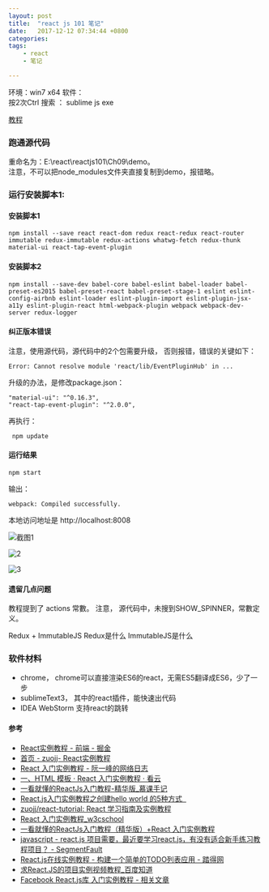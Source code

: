 ```yaml
---
layout: post
title:  "react js 101 笔记"
date:   2017-12-12 07:34:44 +0800
categories:  
tags: 
    - react
    - 笔记

---
```


环境：win7 x64
软件：  
按2次Ctrl 搜索 ： sublime js exe

[教程](https://github.com/kdchang/reactjs101/blob/master/Ch09/react-router-redux-github-finder.md)
 

### 跑通源代码 ###
重命名为：E:\react\reactjs101\Ch09\demo。  
注意，不可以把node_modules文件夹直接复制到demo，报错略。   

### 运行安装脚本1: ###
	
#### 安装脚本1 ####

	npm install --save react react-dom redux react-redux react-router immutable redux-immutable redux-actions whatwg-fetch redux-thunk material-ui react-tap-event-plugin


#### 安装脚本2 #### 

	npm install --save-dev babel-core babel-eslint babel-loader babel-preset-es2015 babel-preset-react babel-preset-stage-1 eslint eslint-config-airbnb eslint-loader eslint-plugin-import eslint-plugin-jsx-a11y eslint-plugin-react html-webpack-plugin webpack webpack-dev-server redux-logger

#### 纠正版本错误 ####
  
注意，使用源代码，源代码中的2个包需要升级，
否则报错，错误的关键如下：
	
	Error: Cannot resolve module 'react/lib/EventPluginHub' in ... 

升级的办法，是修改package.json：

    "material-ui": "^0.16.3",
    "react-tap-event-plugin": "^2.0.0", 

再执行：

	 npm update

#### 运行结果 ####

	npm start

输出：

	webpack: Compiled successfully. 

本地访问地址是 http://localhost:8008

![截图1](https://i.imgur.com/qVrRZIx.png)

![2](https://i.imgur.com/H2o48bN.png)

![3](https://i.imgur.com/Z8D8Zy0.png)
 



#### 遗留几点问题 ####
教程提到了 actions 常數。 
注意， 源代码中，未搜到SHOW_SPINNER，常數定义。

Redux + ImmutableJS
Redux是什么
ImmutableJS是什么






























































































































































































































































	


### 软件材料 ### 

* chrome， chrome可以直接渲染ES6的react，无需ES5翻译成ES6，少了一步  
* sublimeText3， 其中的react插件，能快速出代码  
* IDEA WebStorm  支持react的跳转


#### 参考 ####

* [React实例教程 - 前端 - 掘金](https://juejin.im/entry/57b172d71532bc0061830a10)
* [首页 - zuojj- React实例教程](https://zuojj.github.io/react-tutorial/)
* [React 入门实例教程 - 阮一峰的网络日志](http://www.ruanyifeng.com/blog/2015/03/react.html)
* [一、HTML 模板 · React 入门实例教程 · 看云](https://www.kancloud.cn/kancloud/react/67576)
* [一看就懂的ReactJs入门教程-精华版_慕课手记](http://www.imooc.com/article/2379)
* [React.js入门实例教程之创建hello world 的5种方式&nbsp;&nbsp;](https://teakki.com/p/57dfb224d3a7507f975e75f4)
* [zuojj/react-tutorial: React 学习指南及实例教程](https://github.com/zuojj/react-tutorial)
* [React 入门实例教程_w3cschool](https://www.w3cschool.cn/react_tutorial/)
* [一看就懂的ReactJs入门教程（精华版）+React 入门实例教程](http://www.360doc.com/content/16/0104/15/1367418_525402698.shtml)
* [javascript - react.js 项目需要，最近要学习react.js，有没有适合新手练习教程项目？ - SegmentFault](https://segmentfault.com/q/1010000006159717)
* [React.js在线实例教程 - 构建一个简单的TODO列表应用 - 踏得网](http://wow.techbrood.com/fiddle/14557)
* [求React.JS的项目实例视频教程_百度知道](https://zhidao.baidu.com/question/588245774591249005.html)
* [Facebook React.js库 入门实例教程 - 相关文章](https://www.bbsmax.com/R/xl56LR8kzr/)